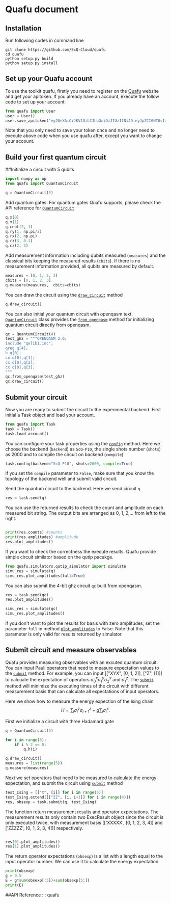 # Quafu document
## Installation

Run following codes in command line
```shell
git clone https://github.com/ScQ-Cloud/quafu
cd quafu
python setup.py build
python setup.py install
```
## Set up your Quafu account
To use the toolkit quafu, firstly you need to register on the [Quafu](http://120.46.160.173/) website and get your apitoken. If you already have an account, execute the follow code to set up your account:


```python
from quafu import User
user = User()
user.save_apitoken("eyJ0eXAiOiJKV1QiLCJhbGciOiJIUzI1NiJ9.eyJpZCI6NTUsIme4cCI6MAsY2MjQ0NzAzNX0.HUw-X_qWbkae_esc-VxSJdP4HUjuvZJEaH762k2378")
```

Note that you only need to save your token once and no longer need to execute above code when you use quafu after, except you want to change your account.

## Build your first quantum circuit

##Initialize a circuit with 5 qubits


```python
import numpy as np
from quafu import QuantumCircuit

q = QuantumCircuit(5)
```

Add quantum gates. For quantum gates Quafu supports, please check the API reference for [`QuantumCircuit`](#quafu.QuantumCircuit)


```python
q.x(0)
q.x(1) 
q.cnot(2, 1) 
q.ry(1, np.pi/2) 
q.rx(2, np.pi) 
q.rz(3, 0.1) 
q.cz(2, 3) 
```

Add measurement information including qubits measured (`measures`) and the classical bits keeping the measured results (`cbits`). If there is no measurement information provided, all qubits are measured by default.  


```python
measures = [0, 1, 2, 3]
cbits = [0, 1, 2, 3]
q.measure(measures,  cbits=cbits)
```

You can draw the circuit using the [`draw_circuit`](#quafu.circuits.quantum_circuit.QuantumCircuit.draw_circuit) method


```python
q.draw_circuit()
```

You can also initial your quantum circuit with openqasm text. [`QuantumCircuit`](#quafu.QuantumCircuit) class provides the [`from_openqasm`](#quafu.circuits.quantum_circuit.QuantumCircuit.from_openqasm) method for initializing quantum circuit directly from openqasm.


```python
qc = QuantumCircuit(4)
test_ghz = """OPENQASM 2.0;
include "qelib1.inc";
qreg q[4];
h q[0];
cx q[0],q[1];
cx q[0],q[2];
cx q[0],q[3];
"""
qc.from_openqasm(test_ghz)
qc.draw_circuit()
```

## Submit your circuit
Now you are ready to submit the circuit to the experimental backend. First initial a Task object and load your account. 


```python
from quafu import Task
task = Task()
task.load_account()
```

You can configure your task properties using the [`config`](#quafu.tasks.tasks.Task.config) method. Here we choose the backend (`backend`) as `ScQ-P10`, the single shots number (`shots`) as 2000 and to compile the circuit on backend (`compile`). 


```python
task.config(backend="ScQ-P10", shots=2000, compile=True)
```

If you set the `compile` parameter to `False`, make sure that you know the topology of the backend well and submit valid circuit.

Send the quantum circuit to the backend. Here we send circuit `q`.


```python
res = task.send(q)
```

You can use the returned results to check the count and amplitude on each measured bit string. The output bits are arranged as 0, 1, 2,... from left to the right.


```python

print(res.counts) #counts
print(res.amplitudes) #amplitude
res.plot_amplitudes()
```

If you want to check the correctness the execute results. Quafu provide simple circuit similator based on the qutip pacakge.


```python
from quafu.simulators.qutip_simulator import simulate
simu_res = simulate(q)
simu_res.plot_amplitudes(full=True)
```

You can also submit the 4-bit ghz circuit `qc` built from openqasm.


```python
res = task.send(qc)
res.plot_amplitudes()

simu_res = simulate(qc)
simu_res.plot_amplitudes()
```

If you don't want to plot the results for basis with zero amplitudes, set the parameter `full` in method [`plot_amplitudes`](#quafu.results.results.SimuResult.plot_amplitudes) to False. Note that this parameter is only valid for results returned by simulator.  

## Submit circuit and measure observables

Quafu provides measuring observables with an excuted quantum circuit. You can input Pauli operators that need to measure expectation values to the [`submit`](#quafu.tasks.tasks.Task.submit) method.
For example, you can input [["XYX", [0, 1, 2]], ["Z", [1]]] to calcuate the expectation of operators $\sigma^x_0\sigma^y_1\sigma^x_2$ and $\sigma^z_1$.
The [`submit`](#quafu.tasks.tasks.Task.submit) method will minimize the executing times of the circuit with different measurement basis that can calculate all expectations of input operators. 

Here we show how to measure the energy expection of the Ising chain
$$H=\sum_i \sigma^z_i \sigma^z_{i+1} + g \sum_i \sigma^x_i.$$

First we initialize a circuit with three Hadamard gate


```python
q = QuantumCircuit(5)

for i in range(5):
    if i % 2 == 0:
        q.h(i)

q.draw_circuit()
measures = list(range(5))
q.measure(measures)

```

Next we set operators that need to be measured to calculate the energy expectation, and submit the circuit using [`submit`](#quafu.tasks.tasks.Task.submit) method


```python
test_Ising = [["X", [i]] for i in range(5)]
test_Ising.extend([["ZZ", [i, i+1]] for i in range(4)])
res, obsexp = task.submit(q, test_Ising)
```

The function return measurement results and operator expectations. The measurement results only contain two ExecResult object since the circuit is only executed twice, with measurement basis  [['XXXXX', [0, 1, 2, 3, 4]] and ['ZZZZZ', [0, 1, 2, 3, 4]]] respectively.


```python

res[0].plot_amplitudes()
res[1].plot_amplitudes()

```

The return operator expectations (`obsexp`) is a list with a length equal to the input operator number. We can use it to calculate the energy expectation 


```python
print(obsexp)
g = 0.5
E = g*sum(obsexp[:5])+sum(obsexp[5:])
print(E)

```

##API Reference
::: quafu
